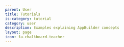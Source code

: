 ```yaml
---
parent: User
title: Tutorials
is-category: tutorial
category: user
description: Examples explaining AppBuilder concepts
layout: page
icon: fa-chalkboard-teacher
---
```

